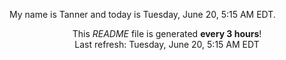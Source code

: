 My name is Tanner and today is Tuesday, June 20, 5:15 AM EDT.

<p align="center">This <i>README</i> file is generated <b>every 3 hours</b>!</br>Last refresh: Tuesday, June 20, 5:15 AM EDT<br /></p>
